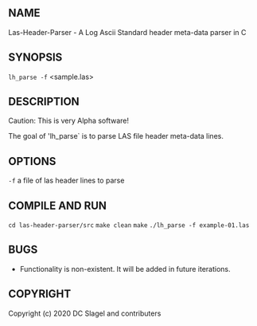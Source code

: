 
NAME
----
Las-Header-Parser - A Log Ascii Standard header meta-data parser in C

SYNOPSIS
--------

`lh_parse -f` <sample.las>

DESCRIPTION
-----------
Caution: This is very Alpha software!

The goal of 'lh_parse` is to parse LAS file header meta-data lines.

OPTIONS
-------

`-f`
  a file of las header lines to parse

COMPILE AND RUN
---------------

`cd las-header-parser/src`
`make clean`
`make`
`./lh_parse -f example-01.las`

BUGS
----

- Functionality is non-existent. It will be added in future iterations.


COPYRIGHT
------

Copyright (c) 2020 DC Slagel and contributers
